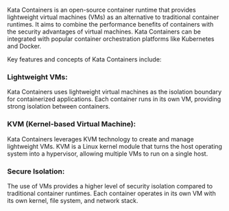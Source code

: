 
Kata Containers is an open-source container runtime that provides lightweight virtual machines
(VMs) as an alternative to traditional container runtimes. It aims to combine the performance benefits of
containers with the security advantages of virtual machines. 
Kata Containers can be integrated with popular container orchestration platforms like Kubernetes and Docker.

Key features and concepts of Kata Containers include:

### Lightweight VMs:

Kata Containers uses lightweight virtual machines as the isolation boundary for containerized applications. 
Each container runs in its own VM, providing strong isolation between containers.

### KVM (Kernel-based Virtual Machine):

Kata Containers leverages KVM technology to create and manage lightweight VMs. KVM is a Linux kernel module that turns the host
operating system into a hypervisor, allowing multiple VMs to run on a single host.

### Secure Isolation:

The use of VMs provides a higher level of security isolation compared to traditional container runtimes. 
Each container operates in its own VM with its own kernel, file system, and network stack.
